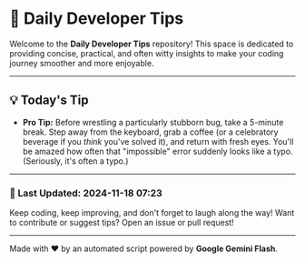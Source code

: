 
# 🌟 Daily Developer Tips

Welcome to the **Daily Developer Tips** repository! This space is dedicated to providing concise, practical, and often witty insights to make your coding journey smoother and more enjoyable.

---

## 💡 Today's Tip

- **Pro Tip:**  Before wrestling a particularly stubborn bug,  take a 5-minute break.  Step away from the keyboard, grab a coffee (or a celebratory beverage if you *think* you've solved it), and return with fresh eyes.  You'll be amazed how often that "impossible" error suddenly looks like a typo.  (Seriously, it's often a typo.)

---

### 📅 Last Updated: 2024-11-18 07:23

Keep coding, keep improving, and don't forget to laugh along the way! Want to contribute or suggest tips? Open an issue or pull request!

---

Made with ❤️ by an automated script powered by **Google Gemini Flash**.
